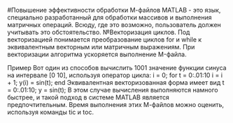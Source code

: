 #Повышение эффективности обработки М-файлов
MATLAB - это язык, специально разработанный для обработки массивов и выполнения матричных операций. 
Всюду, где это возможно, пользователь должен учитывать это обстоятельство.
№Векторизация циклов. 
Под векторизацией понимается преобразование циклов for и while к эквивалентным векторным или матричным выражениям. При векторизации алгоритма ускоряется выполнение M-файла.

Пример
Вот один из способов вычислить 1001 значение функции синуса на интервале [0 10], используя оператор цикла:
                i = 0;
                for t = 0:.01:10
                        i = i + 1;
                    y(i) = sin(t);
                end
             Эквивалентная векторизованная форма имеет вид
                t = 0:.01:10;
                y = sin(t);
В этом случае вычисления выполняются намного быстрее, и такой подход в системе MATLAB является предпочтительным. 
Время выполнения этих М-файлов можно оценить, используя команды tic и toc.
